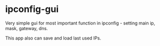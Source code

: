 # ipconfig-gui
Very simple gui for most important function in ipconfig - setting main ip, mask, gateway, dns. 

This app also can save and load last used IPs.
